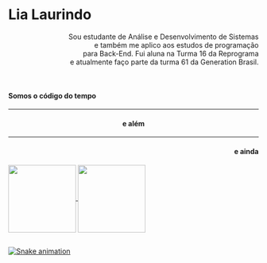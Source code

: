 <h1 align="left"> Lia Laurindo </h1>

<p align="right"> 
 Sou estudante de Análise e Desenvolvimento de Sistemas
 <br> e também me aplico aos estudos de programação 
  <br>para Back-End. Fui aluna na Turma 16 da Reprograma 
 <br> e atualmente faço parte da turma 61 da Generation Brasil.
</p>

<br>

<h4 align="left"> Somos o código do tempo </h4>

---- 

<h4 align="center"> e além </h4>

---

<h4 align="right"> e ainda </h4>


<div> 
  <a href="https://github.com/lialaurindo"> <img align ="center" height="136em" src="https://github-readme-stats.vercel.app/api?username=lialaurindo&show_icons=true&theme=merko&include_all_commits=true&count_private=true&hide_border=true&bg_color=000000&text_color=FFFAFA&title_color=FFFAFA"/> <img align ="center" height="136em" src="https://github-readme-stats.vercel.app/api/top-langs/?username=lialaurindo&layout=compact&langs_count=7&theme=merko&hide_border=true&bg_color=000000&text_color=FFFAFA&title_color=FFFAFA"/>

</div>

  
  ##
  ![Snake animation](https://github.com/lialaurindo/lialaurindo/blob/output/github-contribution-grid-snake.svg)
